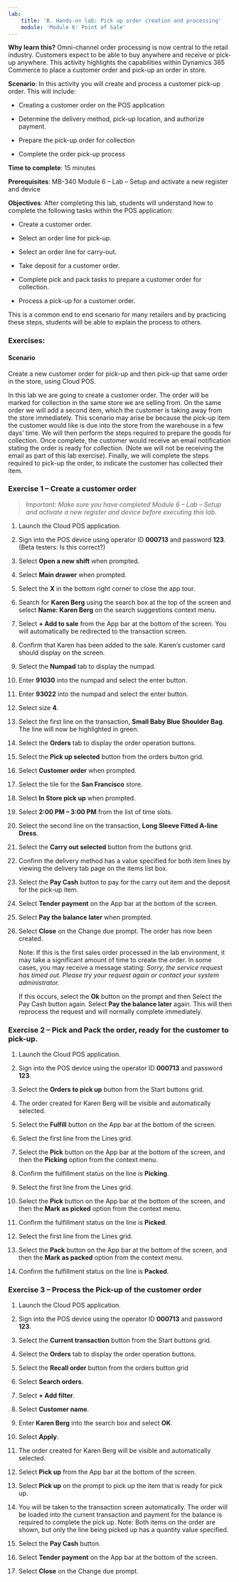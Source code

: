 ```yaml
---
lab:
    title: 'B. Hands-on lab: Pick up order creation and processing'
    module: 'Module 6: Point of Sale'
---
```





**Why learn this?** Omni-channel order processing is now central to the retail
industry. Customers expect to be able to buy anywhere and receive or pick-up
anywhere. This activity highlights the capabilities within Dynamics 365 Commerce
to place a customer order and pick-up an order in store.

**Scenario**: In this activity you will create and process a customer pick-up
order. This will include:

-   Creating a customer order on the POS application

-   Determine the delivery method, pick-up location, and authorize payment.

-   Prepare the pick-up order for collection

-   Complete the order pick-up process

**Time to complete**: 15 minutes

**Prerequisites**: MB-340 Module 6 – Lab – Setup and activate a new register and
device

**Objectives**: After completing this lab, students will understand how to
complete the following tasks within the POS application:

-   Create a customer order.

-   Select an order line for pick-up.

-   Select an order line for carry-out.

-   Take deposit for a customer order.

-   Complete pick and pack tasks to prepare a customer order for collection.

-   Process a pick-up for a customer order.

This is a common end to end scenario for many retailers and by practicing these
steps, students will be able to explain the process to others.

### Exercises: 

#### Scenario

Create a new customer order for pick-up and then pick-up that same order in the
store, using Cloud POS.

In this lab we are going to create a customer order. The order will be marked
for collection in the same store we are selling from. On the same order we will
add a second item, which the customer is taking away from the store immediately.
This scenario may arise be because the pick-up item the customer would like is
due into the store from the warehouse in a few days’ time. We will then perform
the steps required to prepare the goods for collection. Once complete, the
customer would receive an email notification stating the order is ready for
collection. (Note we will not be receiving the email as part of this lab
exercise). Finally, we will complete the steps required to pick-up the order, to
indicate the customer has collected their item.

### Exercise 1 – Create a customer order

>   *Important: Make sure you have completed Module 6 – Lab – Setup and activate
>   a new register and device before executing this lab.*

1.  Launch the Cloud POS application.

2.  Sign into the POS device using operator ID **000713** and password **123**. (Beta testers: Is this correct?)


3.  Select **Open a new shift** when prompted.


4.  Select **Main drawer** when prompted.  
      
    


5.  Select the **X** in the bottom right corner to close the app tour.


6.  Search for **Karen Berg** using the search box at the top of the screen and
    select **Name: Karen Berg** on the search suggestions context menu.  
      
    



7.  Select **+ Add to sale** from the App bar at the bottom of the screen. You
    will automatically be redirected to the transaction screen.

8.  Confirm that Karen has been added to the sale. Karen’s customer card should
    display on the screen.  
      
    



9.  Select the **Numpad** tab to display the numpad.  
      
    


10. Enter **91030** into the numpad and select the enter button.

11. Enter **93022** into the numpad and select the enter button.

12. Select size **4**.



13. Select the first line on the transaction, **Small Baby Blue Shoulder Bag**.
    The line will now be highlighted in green.

14. Select the **Orders** tab to display the order operation buttons.


15. Select the **Pick up selected** button from the orders button grid.

16. Select **Customer order** when prompted.


17. Select the tile for the **San Francisco** store.  
      
    



18. Select **In Store pick up** when prompted.



19. Select **2:00 PM – 3:00 PM** from the list of time slots.


1.  Select the second line on the transaction, **Long Sleeve Fitted A-line
    Dress**.

2.  Select the **Carry out selected** button from the buttons grid.

3.  Confirm the delivery method has a value specified for both item lines by
    viewing the delivery tab page on the items list box.



4.  Select the **Pay Cash** button to pay for the carry out item and the deposit
    for the pick-up item.



5.  Select **Tender payment** on the App bar at the bottom of the screen.  
      
    



6.  Select **Pay the balance later** when prompted.


7.  Select **Close** on the Change due prompt. The order has now been created.



    Note: If this is the first sales order processed in the lab environment, it
    may take a significant amount of time to create the order. In some cases,
    you may receive a message stating: *Sorry, the service request has timed
    out. Please try your request again or contact your system administrator.*

    If this occurs, select the **Ok** button on the prompt and then Select the
    Pay Cash button again. Select **Pay the balance later** again. This will
    then reprocess the request and will normally complete immediately.

### Exercise 2 – Pick and Pack the order, ready for the customer to pick-up.<br>

1.  Launch the Cloud POS application.

2.  Sign into the POS device using the operator ID **000713** and password
    **123**.

3.  Select the **Orders to pick up** button from the Start buttons grid.  
      
    



4.  The order created for Karen Berg will be visible and automatically selected.  
      
    


5.  Select the **Fulfill** button on the App bar at the bottom of the screen.

6.  Select the first line from the Lines grid.

7.  Select the **Pick** button on the App bar at the bottom of the screen, and
    then the **Picking** option from the context menu.

8.  Confirm the fulfillment status on the line is **Picking**.  
      
    



9.  Select the first line from the Lines grid.

10. Select the **Pick** button on the App bar at the bottom of the screen, and
    then the **Mark as picked** option from the context menu.

11. Confirm the fulfillment status on the line is **Picked**.



12. Select the first line from the Lines grid.

13. Select the **Pack** button on the App bar at the bottom of the screen, and
    then the **Mark as packed** option from the context menu.

14. Confirm the fulfillment status on the line is **Packed**.


### Exercise 3 – Process the Pick-up of the customer order

1.  Launch the Cloud POS application.

2.  Sign into the POS device using the operator ID **000713** and password
    **123**.

3.  Select the **Current transaction** button from the Start buttons grid.



4.  Select the **Orders** tab to display the order operation buttons.

5.  Select the **Recall order** button from the orders button grid



6.  Select **Search orders**.

7.  Select **+ Add filter**.

8.  Select **Customer name**.



9.  Enter **Karen Berg** into the search box and select **OK**.

10.  Select **Apply**.

11.  The order created for Karen Berg will be visible and automatically selected.

12.  Select **Pick up** from the App bar at the bottom of the screen.

13.  Select **Pick up** on the prompt to pick up the item that is ready for pick
    up.



14.  You will be taken to the transaction screen automatically. The order will be
    loaded into the current transaction and payment for the balance is required
    to complete the pick up. Note: Both items on the order are shown, but only
    the line being picked up has a quantity value specified.



15.  Select the **Pay Cash** button.



16.  Select **Tender payment** on the App bar at the bottom of the screen.



17.  Select **Close** on the Change due prompt.
